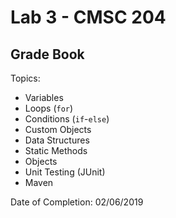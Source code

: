 # Lab 3 - CMSC 204
## Grade Book

Topics:
- Variables
- Loops (```for```)
- Conditions (```if```-```else```)
- Custom Objects
- Data Structures
- Static Methods
- Objects
- Unit Testing (JUnit)
- Maven

Date of Completion: 02/06/2019

